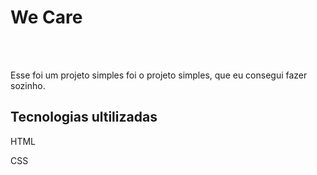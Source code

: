 <h1>We Care</h1>
<br>
<br>
<p>Esse foi um projeto simples foi o projeto simples, que eu consegui fazer sozinho.</p>
<h2>Tecnologias ultilizadas</h2>
<p>HTML</p>
<p>CSS</p>
